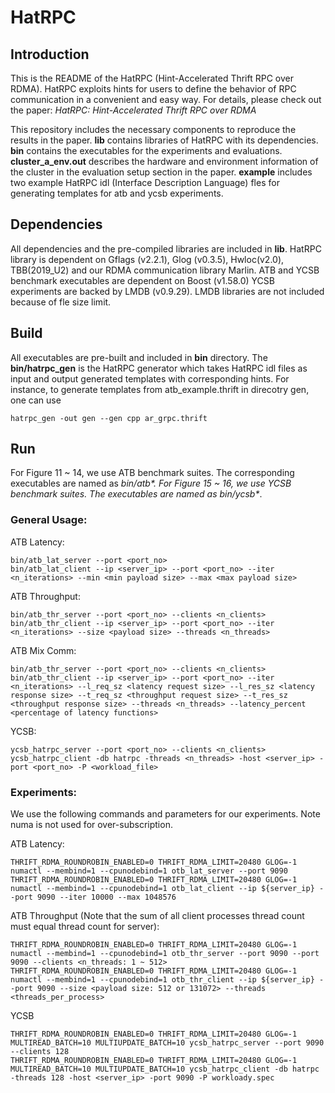 # HatRPC

## Introduction
This is the README of the HatRPC (Hint-Accelerated Thrift RPC over RDMA). HatRPC exploits hints for users to define the behavior of RPC communication in a convenient and easy way. For details, please check out the paper: *HatRPC: Hint-Accelerated Thrift RPC over RDMA*

This repository includes the necessary components to reproduce the results in the paper. **lib** contains libraries of HatRPC with its dependencies. **bin** contains the executables for the experiments and evaluations. **cluster_a_env.out** describes the hardware and environment information of the cluster in the evaluation setup section in the paper. **example** includes two example HatRPC idl (Interface Description Language) fles for generating templates for atb and ycsb experiments.

## Dependencies 
All dependencies and the pre-compiled libraries are included in **lib**.
HatRPC library is dependent on Gflags (v2.2.1), Glog (v0.3.5), Hwloc(v2.0), TBB(2019_U2) and our RDMA communication library Marlin.
ATB and YCSB benchmark executables are dependent on Boost (v1.58.0)
YCSB experiments are backed by LMDB (v0.9.29). LMDB libraries are not included because of fle size limit. 

## Build
All executables are pre-built and included in **bin** directory. The **bin/hatrpc_gen** is the HatRPC generator which takes HatRPC idl files as input and output generated templates with corresponding hints. For instance, to generate templates from atb_example.thrift in direcotry gen, one can use 
```
hatrpc_gen -out gen --gen cpp ar_grpc.thrift
```

## Run
For Figure 11 ~ 14, we use ATB benchmark suites. The corresponding executables are named as __bin/atb_*__. For Figure 15 ~ 16, we use YCSB benchmark suites. The executables are named as __bin/ycsb_*__.

### General Usage:
ATB Latency:
```
bin/atb_lat_server --port <port_no>
bin/atb_lat_client --ip <server_ip> --port <port_no> --iter <n_iterations> --min <min payload size> --max <max payload size>
```
ATB Throughput:
```
bin/atb_thr_server --port <port_no> --clients <n_clients>
bin/atb_thr_client --ip <server_ip> --port <port_no> --iter <n_iterations> --size <payload size> --threads <n_threads>
```
ATB Mix Comm:
```
bin/atb_thr_server --port <port_no> --clients <n_clients>
bin/atb_thr_client --ip <server_ip> --port <port_no> --iter <n_iterations> --l_req_sz <latency request size> --l_res_sz <latency response size> --t_req_sz <throughput request size> --t_res_sz <throughput response size> --threads <n_threads> --latency_percent <percentage of latency functions>
```
YCSB:
```
ycsb_hatrpc_server --port <port_no> --clients <n_clients>
ycsb_hatrpc_client -db hatrpc -threads <n_threads> -host <server_ip> -port <port_no> -P <workload_file>
```

### Experiments:
We use the following commands and parameters for our experiments. Note numa is not used for over-subscription.

ATB Latency:
```
THRIFT_RDMA_ROUNDROBIN_ENABLED=0 THRIFT_RDMA_LIMIT=20480 GLOG=-1 numactl --membind=1 --cpunodebind=1 otb_lat_server --port 9090
THRIFT_RDMA_ROUNDROBIN_ENABLED=0 THRIFT_RDMA_LIMIT=20480 GLOG=-1 numactl --membind=1 --cpunodebind=1 otb_lat_client --ip ${server_ip} --port 9090 --iter 10000 --max 1048576
```
ATB Throughput (Note that the sum of all client processes thread count must equal thread count for server):
```
THRIFT_RDMA_ROUNDROBIN_ENABLED=0 THRIFT_RDMA_LIMIT=20480 GLOG=-1 numactl --membind=1 --cpunodebind=1 otb_thr_server --port 9090 --port 9090 --clients <n_threads: 1 ~ 512>
THRIFT_RDMA_ROUNDROBIN_ENABLED=0 THRIFT_RDMA_LIMIT=20480 GLOG=-1 numactl --membind=1 --cpunodebind=1 otb_thr_client --ip ${server_ip} --port 9090 --size <payload size: 512 or 131072> --threads <threads_per_process>
```
YCSB
```
THRIFT_RDMA_ROUNDROBIN_ENABLED=0 THRIFT_RDMA_LIMIT=20480 GLOG=-1 MULTIREAD_BATCH=10 MULTIUPDATE_BATCH=10 ycsb_hatrpc_server --port 9090 --clients 128
THRIFT_RDMA_ROUNDROBIN_ENABLED=0 THRIFT_RDMA_LIMIT=20480 GLOG=-1 MULTIREAD_BATCH=10 MULTIUPDATE_BATCH=10 ycsb_hatrpc_client -db hatrpc -threads 128 -host <server_ip> -port 9090 -P workloady.spec
```

